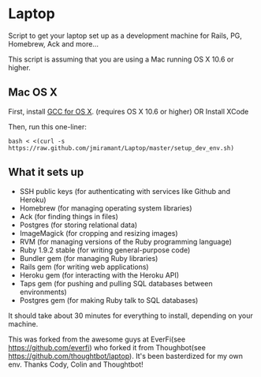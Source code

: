 Laptop
======

Script to get your laptop set up as a development machine for Rails, PG, Homebrew, Ack and more...

This script is assuming that you are using a Mac running OS X 10.6 or higher.

Mac OS X
--------

First, install [GCC for OS X](https://github.com/kennethreitz/osx-gcc-installer). (requires OS X 10.6 or higher)
OR Install XCode


Then, run this one-liner:

    bash < <(curl -s https://raw.github.com/jmiramant/Laptop/master/setup_dev_env.sh)

What it sets up
---------------

* SSH public keys (for authenticating with services like Github and Heroku)
* Homebrew (for managing operating system libraries)
* Ack (for finding things in files)
* Postgres (for storing relational data)
* ImageMagick (for cropping and resizing images)
* RVM (for managing versions of the Ruby programming language)
* Ruby 1.9.2 stable (for writing general-purpose code)
* Bundler gem (for managing Ruby libraries)
* Rails gem (for writing web applications)
* Heroku gem (for interacting with the Heroku API)
* Taps gem (for pushing and pulling SQL databases between environments)
* Postgres gem (for making Ruby talk to SQL databases)

It should take about 30 minutes for everything to install, depending on your machine.

This was forked from the awesome guys at EverFi(see https://github.com/everfi) who forked it from Thoughbot(see https://github.com/thoughtbot/laptop). It's been basterdized for my own env. Thanks Cody, Colin and Thoughtbot!
